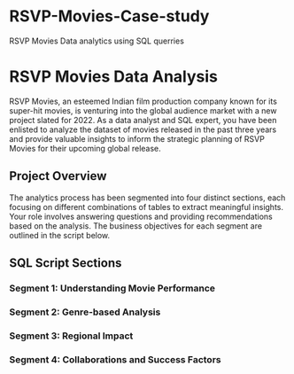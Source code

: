 # RSVP-Movies-Case-study
RSVP Movies Data analytics using SQL querries

# RSVP Movies Data Analysis

RSVP Movies, an esteemed Indian film production company known for its super-hit movies, is venturing into the global audience market with a new project slated for 2022. As a data analyst and SQL expert, you have been enlisted to analyze the dataset of movies released in the past three years and provide valuable insights to inform the strategic planning of RSVP Movies for their upcoming global release.

## Project Overview

The analytics process has been segmented into four distinct sections, each focusing on different combinations of tables to extract meaningful insights. Your role involves answering questions and providing recommendations based on the analysis. The business objectives for each segment are outlined in the script below.

## SQL Script Sections
### Segment 1: Understanding Movie Performance
### Segment 2: Genre-based Analysis
### Segment 3: Regional Impact
### Segment 4: Collaborations and Success Factors
